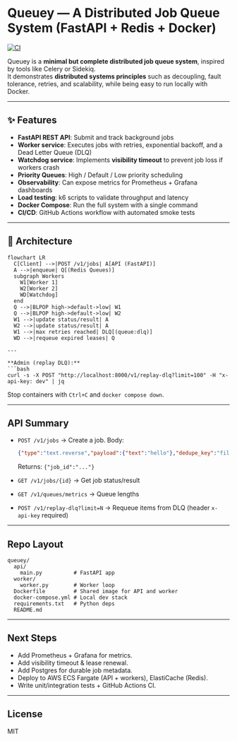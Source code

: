 # Queuey — A Distributed Job Queue System (FastAPI + Redis + Docker)

[![CI](https://github.com/liangyinglly/queuey/actions/workflows/ci.yml/badge.svg)](../../actions)

Queuey is a **minimal but complete distributed job queue system**, inspired by tools like Celery or Sidekiq.  
It demonstrates **distributed systems principles** such as decoupling, fault tolerance, retries, and scalability, while being easy to run locally with Docker.

---

## ✨ Features
- **FastAPI REST API**: Submit and track background jobs
- **Worker service**: Executes jobs with retries, exponential backoff, and a Dead Letter Queue (DLQ)
- **Watchdog service**: Implements **visibility timeout** to prevent job loss if workers crash
- **Priority Queues**: High / Default / Low priority scheduling
- **Observability**: Can expose metrics for Prometheus + Grafana dashboards
- **Load testing**: k6 scripts to validate throughput and latency
- **Docker Compose**: Run the full system with a single command
- **CI/CD**: GitHub Actions workflow with automated smoke tests

---

## 📐 Architecture

```mermaid
flowchart LR
  C[Client] -->|POST /v1/jobs| A[API (FastAPI)]
  A -->|enqueue| Q[(Redis Queues)]
  subgraph Workers
    W1[Worker 1]
    W2[Worker 2]
    WD[Watchdog]
  end
  Q -->|BLPOP high->default->low| W1
  Q -->|BLPOP high->default->low| W2
  W1 -->|update status/result| A
  W2 -->|update status/result| A
  W1 -->|max retries reached| DLQ[(queue:dlq)]
  WD -->|requeue expired leases| Q

---

**Admin (replay DLQ):**
```bash
curl -s -X POST "http://localhost:8000/v1/replay-dlq?limit=100" -H "x-api-key: dev" | jq
```

Stop containers with `Ctrl+C` and `docker compose down`.

---

## API Summary

- `POST /v1/jobs` → Create a job. Body:
  ```json
  {"type":"text.reverse","payload":{"text":"hello"},"dedupe_key":"file123:200x200"}
  ```
  Returns: `{"job_id":"..."}`

- `GET /v1/jobs/{id}` → Get job status/result

- `GET /v1/queues/metrics` → Queue lengths

- `POST /v1/replay-dlq?limit=N` → Requeue items from DLQ (header `x-api-key` required)

---

## Repo Layout

```
queuey/
  api/
    main.py          # FastAPI app
  worker/
    worker.py        # Worker loop
  Dockerfile         # Shared image for API and worker
  docker-compose.yml # Local dev stack
  requirements.txt   # Python deps
  README.md
```

---

## Next Steps

- Add Prometheus + Grafana for metrics.
- Add visibility timeout & lease renewal.
- Add Postgres for durable job metadata.
- Deploy to AWS ECS Fargate (API + workers), ElastiCache (Redis).
- Write unit/integration tests + GitHub Actions CI.

---

## License

MIT
